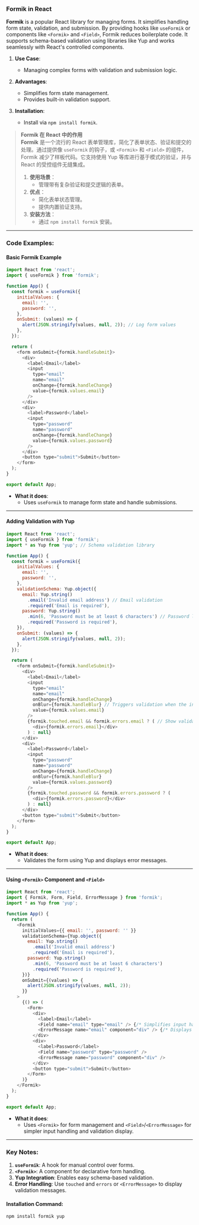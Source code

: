 ### Formik in React  

<audio src="../..\..\mp3\__Formik__ is a.mp3"></audio>

**Formik** is a popular React library for managing forms. It simplifies handling form state, validation, and submission. By providing hooks like `useFormik` or components like `<Formik>` and `<Field>`, Formik reduces boilerplate code. It supports schema-based validation using libraries like Yup and works seamlessly with React's controlled components.  

1. **Use Case**:  
   - Managing complex forms with validation and submission logic.  

2. **Advantages**:  
   - Simplifies form state management.  
   - Provides built-in validation support.  

3. **Installation**:  
   - Install via `npm install formik`.  

> **Formik 在 React 中的作用**  
> **Formik** 是一个流行的 React 表单管理库，简化了表单状态、验证和提交的处理。通过提供像 `useFormik` 的钩子，或 `<Formik>` 和 `<Field>` 的组件，Formik 减少了样板代码。它支持使用 Yup 等库进行基于模式的验证，并与 React 的受控组件无缝集成。  
> 1. **使用场景**：  
>    - 管理带有复杂验证和提交逻辑的表单。  
> 2. **优点**：  
>    - 简化表单状态管理。  
>    - 提供内置验证支持。  
> 3. **安装方法**：  
>    - 通过 `npm install formik` 安装。  

---

### Code Examples:

#### **Basic Formik Example**

<audio src="../..\..\mp3\这段代码使用了 `Formik.mp3"></audio>

```javascript
import React from 'react';
import { useFormik } from 'formik';

function App() {
  const formik = useFormik({
    initialValues: {
      email: '',
      password: '',
    },
    onSubmit: (values) => {
      alert(JSON.stringify(values, null, 2)); // Log form values
    },
  });

  return (
    <form onSubmit={formik.handleSubmit}>
      <div>
        <label>Email</label>
        <input
          type="email"
          name="email"
          onChange={formik.handleChange}
          value={formik.values.email}
        />
      </div>
      <div>
        <label>Password</label>
        <input
          type="password"
          name="password"
          onChange={formik.handleChange}
          value={formik.values.password}
        />
      </div>
      <button type="submit">Submit</button>
    </form>
  );
}

export default App;
```

- **What it does**:  
  - Uses `useFormik` to manage form state and handle submissions.  

---

#### **Adding Validation with Yup**

<audio src="../..\..\mp3\这段代码使用了 Formik .mp3"></audio>

```javascript
import React from 'react';
import { useFormik } from 'formik';
import * as Yup from 'yup'; // Schema validation library

function App() {
  const formik = useFormik({
    initialValues: {
      email: '',
      password: '',
    },
    validationSchema: Yup.object({
      email: Yup.string()
        .email('Invalid email address') // Email validation
        .required('Email is required'),
      password: Yup.string()
        .min(6, 'Password must be at least 6 characters') // Password length validation
        .required('Password is required'),
    }),
    onSubmit: (values) => {
      alert(JSON.stringify(values, null, 2));
    },
  });

  return (
    <form onSubmit={formik.handleSubmit}>
      <div>
        <label>Email</label>
        <input
          type="email"
          name="email"
          onChange={formik.handleChange}
          onBlur={formik.handleBlur} // Triggers validation when the input is blurred
          value={formik.values.email}
        />
        {formik.touched.email && formik.errors.email ? ( // Show validation errors
          <div>{formik.errors.email}</div>
        ) : null}
      </div>
      <div>
        <label>Password</label>
        <input
          type="password"
          name="password"
          onChange={formik.handleChange}
          onBlur={formik.handleBlur}
          value={formik.values.password}
        />
        {formik.touched.password && formik.errors.password ? (
          <div>{formik.errors.password}</div>
        ) : null}
      </div>
      <button type="submit">Submit</button>
    </form>
  );
}

export default App;
```

- **What it does**:  
  - Validates the form using Yup and displays error messages.  

---

#### **Using `<Formik>` Component and `<Field>`**

<audio src="../..\..\mp3\这段代码使用了 Formik  (1).mp3"></audio>

```javascript
import React from 'react';
import { Formik, Form, Field, ErrorMessage } from 'formik';
import * as Yup from 'yup';

function App() {
  return (
    <Formik
      initialValues={{ email: '', password: '' }}
      validationSchema={Yup.object({
        email: Yup.string()
          .email('Invalid email address')
          .required('Email is required'),
        password: Yup.string()
          .min(6, 'Password must be at least 6 characters')
          .required('Password is required'),
      })}
      onSubmit={(values) => {
        alert(JSON.stringify(values, null, 2));
      }}
    >
      {() => (
        <Form>
          <div>
            <label>Email</label>
            <Field name="email" type="email" /> {/* Simplifies input handling */}
            <ErrorMessage name="email" component="div" /> {/* Displays validation errors */}
          </div>
          <div>
            <label>Password</label>
            <Field name="password" type="password" />
            <ErrorMessage name="password" component="div" />
          </div>
          <button type="submit">Submit</button>
        </Form>
      )}
    </Formik>
  );
}

export default App;
```

- **What it does**:  
  - Uses `<Formik>` for form management and `<Field>`/`<ErrorMessage>` for simpler input handling and validation display.  

---

### Key Notes:
1. **`useFormik`**: A hook for manual control over forms.  
2. **`<Formik>`**: A component for declarative form handling.  
3. **Yup Integration**: Enables easy schema-based validation.  
4. **Error Handling**: Use `touched` and `errors` or `<ErrorMessage>` to display validation messages.  

#### Installation Command:
```bash
npm install formik yup
```